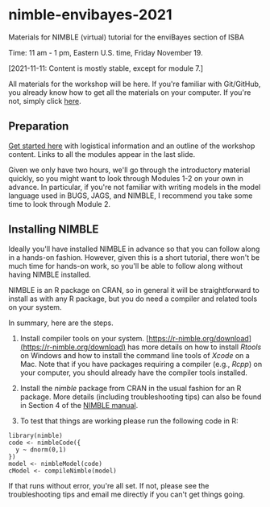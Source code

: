 # nimble-envibayes-2021

Materials for NIMBLE (virtual) tutorial for the enviBayes section of ISBA 

Time: 11 am - 1 pm, Eastern U.S. time, Friday November 19.

[2021-11-11: Content is mostly stable, except for module 7.]

All materials for the workshop will be here. If you're familiar with Git/GitHub, you already know how to get all the materials on your computer. If you're not, simply click [here](https://github.com/nimble-training/nimble-envibayes-2021/archive/main.zip).

## Preparation

[Get started here](https://htmlpreview.github.io/?https://github.com/nimble-training/nimble-envibayes-2021/blob/main/overview.html) with logistical information and an outline of the workshop content. Links to all the modules appear in the last slide.

Given we only have two hours, we'll go through the introductory material quickly, so you might want to look through Modules 1-2 on your own in advance. In particular, if you're not familiar with writing models in the model language used in BUGS, JAGS, and NIMBLE, I recommend you take some time to look through Module 2.

## Installing NIMBLE

Ideally you'll have installed NIMBLE in advance so that you can follow along in a hands-on fashion. However, given this is a short tutorial, there won't be much time for hands-on work, so you'll be able to follow along without having NIMBLE installed.

NIMBLE is an R package on CRAN, so in general it will be straightforward to install as with any R package, but you do need a compiler and related tools on your system.  

In summary, here are the steps.

1. Install compiler tools on your system. [https://r-nimble.org/download](https://r-nimble.org/download) has more details on how to install *Rtools* on Windows and how to install the command line tools of *Xcode* on a Mac. Note that if you have packages requiring a compiler (e.g., *Rcpp*) on your computer, you should already have the compiler tools installed.

2. Install the *nimble* package from CRAN in the usual fashion for an R package. More details (including troubleshooting tips) can also be found in Section 4 of the [NIMBLE manual](https://r-nimble.org/html_manual/cha-installing-nimble.html).

3) To test that things are working please run the following code  in R:

```
library(nimble)
code <- nimbleCode({
  y ~ dnorm(0,1)
})
model <- nimbleModel(code)
cModel <- compileNimble(model)
```

If that runs without error, you're all set. If not, please see the troubleshooting tips and email me directly if you can't get things going. 
